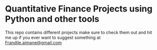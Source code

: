 # Quantitative Finance Projects using Python and other tools 
This repo contains different projects make sure to check them out and hit me up if you ever want to suggest something at Frandile.aimane@gmail.com
